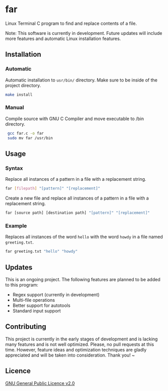 # far
Linux Terminal C program to find and replace contents of a file.

Note: This software is currently in development.  Future updates will include more features and
automatic Linux installation features.


## Installation
### Automatic 
Automatic installation to `usr/bin/` directory.  Make sure to be inside of the project directory.
```bash
make install
```

### Manual
Compile source with GNU C Compiler and move executable to /bin directory.
```bash
 gcc far.c -o far
 sudo mv far /usr/bin
```

## Usage

### Syntax
Replace all instances of a pattern in a file with a replacement string.
```bash
far [filepath] "[pattern]" "[replacement]"
```

Create a new file and replace all instances of a pattern in a file with a replacement string. 
```bash
far [source path] [destination path] "[pattern]" "[replacement]"
```

### Example
Replaces all instances of the word `hello` with the word `howdy` in a file named `greeting.txt`.
```bash
far greeting.txt "hello" "howdy"
```


## Updates
This is an ongoing project.  The following features are planned to be added to this program:
- Regex support (currently in development)
- Multi-file operations
- Better support for autotools
- Standard input support


## Contributing
This project is currently in the early stages of development and is lacking many features and is not well optimized.
Please, no pull requests at this time.  However, feature ideas and optimization techniques are gladly appreciated and will be 
taken into consideration.  Thank you! ~

## Licence

[GNU General Public Licence v2.0](https://www.gnu.org/licenses/old-licenses/gpl-2.0.en.html)
